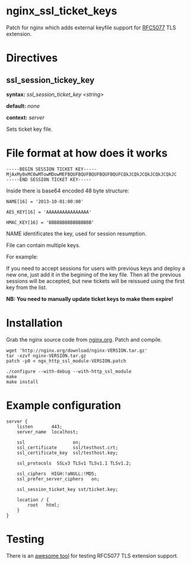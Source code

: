 nginx_ssl_ticket_keys
=====================

Patch for nginx which adds external keyfile support for [RFC5077](http://tools.ietf.org/html/rfc5077) TLS extension.

Directives
==========

ssl_session_tickey_key
----------------------
**syntax:** *ssl_session_ticket_key &lt;string&gt;*

**default:** *none*

**context:** *server*

Sets ticket key file.

File format at how does it works
================================

    -----BEGIN SESSION TICKET KEY-----
    MjAxMy0xMC0wMTowMDowMEFBQUFBQUFBQUFBQUFBQUFCQkJCQkJCQkJCQkJCQkJC
    -----END SESSION TICKET KEY-----

Inside there is base64 encoded 48 byte structure:

    NAME[16] = '2013-10-01:00:00'

    AES_KEY[16] = 'AAAAAAAAAAAAAAAA'

    HMAC_KEY[16] = 'BBBBBBBBBBBBBBBB'

NAME identificates the key, used for session resumption.

File can contain multiple keys.

For example:

If you need to accept sessions for users with previous keys and deploy a new one,
just add it in the begining of the key file.
Then all the previous sessions will be accepted, but new tickets will be reissued
using the first key from the list.

**NB: You need to manually update ticket keys to make them expire!**

Installation
============

Grab the nginx source code from [nginx.org](<http://nginx.org/>).
Patch and compile.

    wget 'http://nginx.org/download/nginx-VERSION.tar.gz'
    tar -xzvf nginx-VERSION.tar.gz
    patch -p0 < ngx_http_ssl_module-VERSION.patch

    ./configure --with-debug --with-http_ssl_module
    make
    make install

Example configuration
=====================

    server {
        listen       443;
        server_name  localhost;

        ssl                  on;
        ssl_certificate      ssl/testhost.crt;
        ssl_certificate_key  ssl/testhost.key;

        ssl_protocols  SSLv3 TLSv1 TLSv1.1 TLSv1.2;

        ssl_ciphers  HIGH:!aNULL:!MD5;
        ssl_prefer_server_ciphers   on;

        ssl_session_ticket_key sst/ticket.key;

        location / {
            root   html;
        }
    }

Testing
=======

There is an [awesome tool](https://github.com/vincentbernat/rfc5077) for testing RFC5077 TLS extension support.
